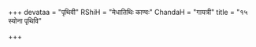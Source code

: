 +++
devataa = "पृथिवी"
RShiH = "मेधातिथिः काण्वः"
ChandaH = "गायत्री"
title = "१५ स्योना पृथिवि"

+++
